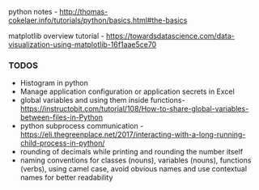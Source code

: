 python notes -  http://thomas-cokelaer.info/tutorials/python/basics.html#the-basics

matplotlib overview tutorial - https://towardsdatascience.com/data-visualization-using-matplotlib-16f1aae5ce70


### TODOS
* Histogram in python
* Manage application configuration or application secrets in Excel  
* global variables and using them inside functions- https://instructobit.com/tutorial/108/How-to-share-global-variables-between-files-in-Python
* python subprocess communication - https://eli.thegreenplace.net/2017/interacting-with-a-long-running-child-process-in-python/
* rounding of decimals while printing and rounding the number itself
* naming conventions for classes (nouns), variables (nouns), functions (verbs), using camel case, avoid obvious names and use contextual names for better readability


<!--stackedit_data:
eyJoaXN0b3J5IjpbMTA5MDI2MTUwOSwtOTQ3NDgwOTM3LDE3NT
EzMzMxNzMsMTc4ODk3MTgyNCw1NTg2NDczMjgsLTkyMjExNTU3
LDUwMTUxNjg3NCwtMzYxNzI5MzIzLDE1ODQ4MjgwMTYsMjEyMz
IzMDEyMyw3NjYxOTU2MDUsMTM0MjY3Nzc2MSwtOTUyODA5NTk4
LDQ3OTc3MzIzNSwtNjEzNTU3MTk0LC05Mjc1MzI0OTEsNzk1Nz
YzMzM1LC02NTY3Mzc5OTcsLTE2MzIzOTIwODcsLTIyOTYyOTU1
N119
-->
